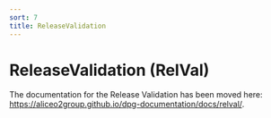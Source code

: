 ```yaml
---
sort: 7
title: ReleaseValidation
---
```


# ReleaseValidation (RelVal)

The documentation for the Release Validation has been moved here: https://aliceo2group.github.io/dpg-documentation/docs/relval/.
